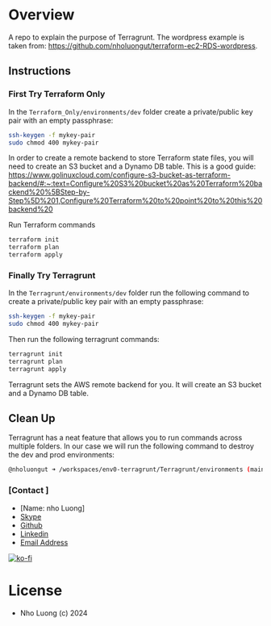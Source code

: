 # Overview

A repo to explain the purpose of Terragrunt. The wordpress example is taken from: https://github.com/nholuongut/terraform-ec2-RDS-wordpress.

## Instructions

### First Try Terraform Only

In the `Terraform_Only/environments/dev` folder create a private/public key pair with an empty passphrase:

```bash
ssh-keygen -f mykey-pair
sudo chmod 400 mykey-pair
```

In order to create a remote backend to store Terraform state files, you will need to create an S3 bucket and a Dynamo DB table. This is a good guide: https://www.golinuxcloud.com/configure-s3-bucket-as-terraform-backend/#:~:text=Configure%20S3%20bucket%20as%20Terraform%20backend%20%5BStep-by-Step%5D%201,Configure%20Terraform%20to%20point%20to%20this%20backend%20

Run Terraform commands

```bash
terraform init
terraform plan
terraform apply
```

### Finally Try Terragrunt

In the `Terragrunt/environments/dev` folder run the following command to create a private/public key pair with an empty passphrase:

```bash
ssh-keygen -f mykey-pair
sudo chmod 400 mykey-pair
```

Then run the following terragrunt commands:

```bash
terragrunt init
terragrunt plan
terragrunt apply
```

Terragrunt sets the AWS remote backend for you. It will create an S3 bucket and a Dynamo DB table.

## Clean Up

Terragrunt has a neat feature that allows you to run commands across multiple folders. In our case we will run the following command to destroy the dev and prod environments:

```bash
@nholuongut ➜ /workspaces/env0-terragrunt/Terragrunt/environments (main) $ terragrunt run-all destroy
```

### [Contact ]
* [Name: nho Luong]
* [Skype](luongutnho_skype)
* [Github](https://github.com/nholuongut/)
* [Linkedin](https://www.linkedin.com/in/nholuong/)
* [Email Address](luongutnho@hotmail.com) 

[![ko-fi](https://ko-fi.com/img/githubbutton_sm.svg)](https://ko-fi.com/nholuong)

# License

*  Nho Luong (c) 2024
